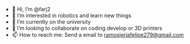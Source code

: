 - 👋 Hi, I’m @farj2
- 👀 I’m interested in robotics and learn new things
- 🌱 I’m currently on the university
- 💞️ I’m looking to collaborate on coding develop or 3D printers
- 📫 How to reach me: Send a email to ramosjeriafelipe279@gmail.com

<!---
farj2/farj2 is a ✨ special ✨ repository because its `README.md` (this file) appears on your GitHub profile.
You can click the Preview link to take a look at your changes.
--->
